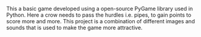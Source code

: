 This a basic game developed using a open-source PyGame library used in Python. Here a crow needs to pass the hurdles i.e. pipes, to gain points to score more and more. 
This project is a combination of different images and sounds that is used to make the game more attractive.
